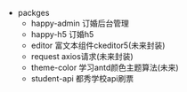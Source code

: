 - packges
  - happy-admin 订婚后台管理
  - happy-h5 订婚h5
  - editor 富文本组件ckeditor5(未来封装)
  - request axios请求(未来封装)
  - theme-color 学习antd颜色主题算法(未来)
  - student-api 都秀学校api刷票